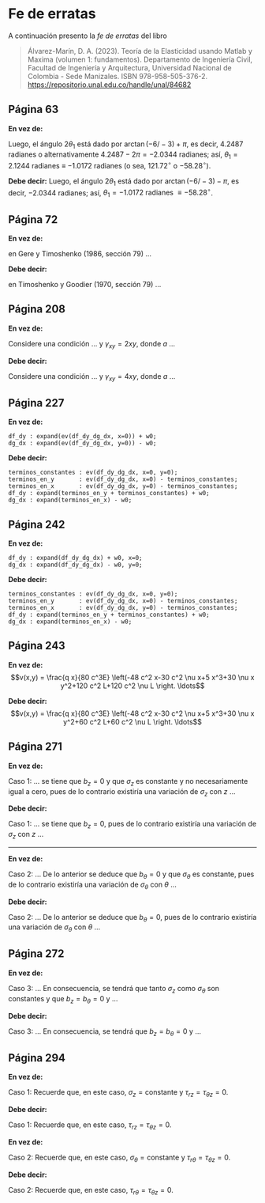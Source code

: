 # Fe de erratas

A continuación presento la *fe de erratas* del libro

> Álvarez-Marín, D. A. (2023). Teoría de la Elasticidad usando Matlab y Maxima (volumen 1: fundamentos). Departamento de Ingeniería Civil, Facultad de Ingeniería y Arquitectura, Universidad Nacional de Colombia - Sede Manizales. ISBN 978-958-505-376-2. https://repositorio.unal.edu.co/handle/unal/84682

## Página 63

**En vez de:**

Luego, el ángulo $2\theta_1$ está dado por $\arctan(-6/-3) + \pi$, es decir, $4.2487$ radianes o alternativamente $4.2487 - 2\pi = -2.0344$ radianes; así, $\theta_1 = 2.1244$ radianes $\equiv$ $-1.0172$ radianes (o sea, $121.72^\circ$ o $-58.28^\circ$).

**Debe decir:**
Luego, el ángulo $2\theta_1$ está dado por $\arctan(-6/-3) - \pi$, es decir, $-2.0344$ radianes; así, $\theta_1 = -1.0172 \text{ radianes } \equiv -58.28^\circ$.


## Página 72

**En vez de:**

en Gere y Timoshenko (1986, sección 79) ...

**Debe decir:**

en Timoshenko y Goodier (1970, sección 79) ...



## Página 208

**En vez de:**

Considere una condición ... y $\gamma_{xy} = 2xy$, donde $a$ ...

**Debe decir:**

Considere una condición ... y $\gamma_{xy} = 4xy$, donde $a$ ...



## Página 227

**En vez de:**
```
df_dy : expand(ev(df_dy_dg_dx, x=0)) + w0;
dg_dx : expand(ev(df_dy_dg_dx, y=0)) - w0;
```

**Debe decir:**
```
terminos_constantes : ev(df_dy_dg_dx, x=0, y=0);
terminos_en_y       : ev(df_dy_dg_dx, x=0) - terminos_constantes;
terminos_en_x       : ev(df_dy_dg_dx, y=0) - terminos_constantes;
df_dy : expand(terminos_en_y + terminos_constantes) + w0;
dg_dx : expand(terminos_en_x) - w0;
```


## Página 242

**En vez de:**
```
df_dy : expand(df_dy_dg_dx) + w0, x=0;
dg_dx : expand(df_dy_dg_dx) - w0, y=0;
```

**Debe decir:**
```
terminos_constantes : ev(df_dy_dg_dx, x=0, y=0);
terminos_en_y       : ev(df_dy_dg_dx, x=0) - terminos_constantes;
terminos_en_x       : ev(df_dy_dg_dx, y=0) - terminos_constantes;
df_dy : expand(terminos_en_y + terminos_constantes) + w0;
dg_dx : expand(terminos_en_x) - w0;
```


## Página 243

**En vez de:**
$$v(x,y) = \frac{q x}{80 c^3E} \left(-48 c^2 x-30 c^2 \nu x+5 x^3+30 \nu x y^2+120 c^2 L+120 c^2 \nu L \right. \ldots$$

**Debe decir:**
$$v(x,y) = \frac{q x}{80 c^3E} \left(-48 c^2 x-30 c^2 \nu x+5 x^3+30 \nu x y^2+60 c^2 L+60 c^2 \nu L \right. \ldots$$

## Página 271

**En vez de:**

Caso 1: ... se tiene que $b_z = 0$ y que $\sigma_z$ es constante y no necesariamente igual a cero, pues de lo contrario existiría una variación de $\sigma_z$ con $z$ ...

**Debe decir:**

Caso 1: ... se tiene que $b_z = 0$, pues de lo contrario existiría una variación de $\sigma_z$ con $z$ ...

---

**En vez de:**

Caso 2: ... De lo anterior se deduce que $b_\theta = 0$ y que $\sigma_\theta$ es constante, pues de lo contrario existiría una variación de $\sigma_\theta$ con $\theta$ ...

**Debe decir:**

Caso 2: ... De lo anterior se deduce que $b_\theta = 0$, pues de lo contrario existiría una variación de $\sigma_\theta$ con $\theta$ ...

## Página 272

**En vez de:**

Caso 3: ... En consecuencia, se tendrá que tanto $\sigma_z$ como $\sigma_\theta$ son constantes y que $b_z=b_\theta=0$ y ...

**Debe decir:**

Caso 3: ... En consecuencia, se tendrá que $b_z=b_\theta=0$ y ...

## Página 294

**En vez de:**

Caso 1: Recuerde que, en este caso, $\sigma_z = \text{constante}$ y $\tau_{rz} = \tau_{\theta z} = 0$.

**Debe decir:**

Caso 1: Recuerde que, en este caso, $\tau_{rz} = \tau_{\theta z} = 0$.

**En vez de:**

Caso 2: Recuerde que, en este caso, $\sigma_\theta = \text{constante}$ y $\tau_{r\theta} = \tau_{\theta z} = 0$.

**Debe decir:**

Caso 2: Recuerde que, en este caso, $\tau_{r\theta} = \tau_{\theta z} = 0$.

